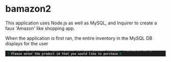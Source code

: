 # bamazon2

This application uses Node.js as well as MySQL, and Inquirer to create a faux 'Amazon' like shopping app. 

When the application is first ran, the entire inventory in the MySQL DB displays for the user 

![DB](item.png)

